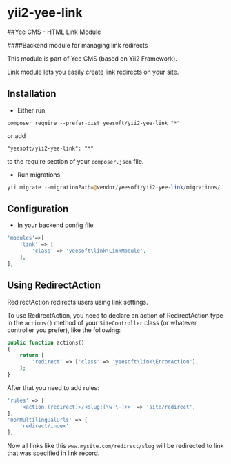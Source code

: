 # yii2-yee-link

##Yee CMS - HTML Link Module

####Backend module for managing link redirects 

This module is part of Yee CMS (based on Yii2 Framework).

Link module lets you easily create link redirects on your site. 

Installation
------------

- Either run

```
composer require --prefer-dist yeesoft/yii2-yee-link "*"
```

or add

```
"yeesoft/yii2-yee-link": "*"
```

to the require section of your `composer.json` file.

- Run migrations

```php
yii migrate --migrationPath=@vendor/yeesoft/yii2-yee-link/migrations/
```

Configuration
------
- In your backend config file

```php
'modules'=>[
	'link' => [
		'class' => 'yeesoft\link\LinkModule',
	],
],
```

Using RedirectAction
------
RedirectAction redirects users using link settings.

To use RedirectAction, you need to declare an action of RedirectAction
type in the `actions()` method of your `SiteController`
class (or whatever controller you prefer), like the following:

```php
public function actions()
{
    return [
        'redirect' => ['class' => 'yeesoft\link\ErrorAction'],
    ];
}
```
 
After that you need to add rules:
 
```php
'rules' => [
    '<action:(redirect)>/<slug:[\w \-]+>' => 'site/redirect',
],
'nonMultilingualUrls' => [
    'redirect/index'
],
 ```
 
 Now all links like this `www.mysite.com/redirect/slug` will be redirected to link that was specified in link record.
